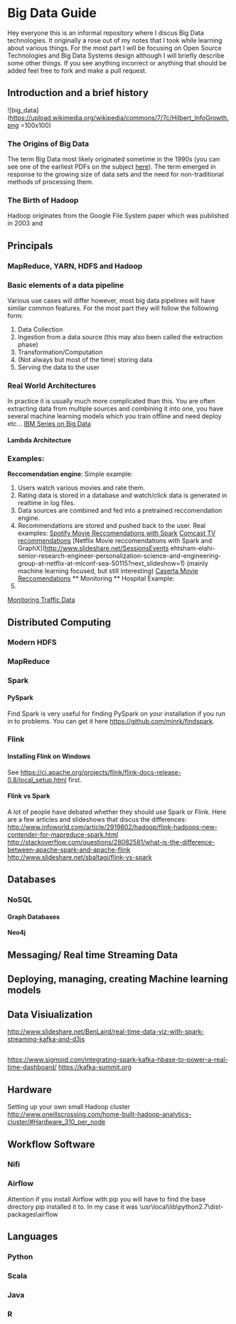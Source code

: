 # Big Data Guide 
Hey everyone this is an informal repository where I discus Big Data technologies. It originally a rose out of my notes that I took while learning about various things. For the most part I will be focusing on Open Source Technologies and Big Data Systems design although I will briefly describe some other things. If you see anything incorrect or anything that should be added feel free to fork and make a pull request. 
## Introduction and a brief history
![big_data](https://upload.wikimedia.org/wikipedia/commons/7/7c/Hilbert_InfoGrowth.png =100x100)
### The Origins of Big Data
The term Big Data most likely originated sometime in the 1990s (you can see one of the earliest PDFs on the subject [here](http://static.usenix.org/event/usenix99/invited_talks/mashey.pdf)). The term emerged in response to the growing size of data sets and the need for non-traditional methods of processing them. 
### The Birth of Hadoop 
Hadoop originates from the Google File System paper which was published in 2003 and 
## Principals 
### MapReduce, YARN, HDFS and Hadoop

### Basic elements of a data pipeline
Various use cases will differ however, most big data pipelines will have similar common features. For the most part they will follow the following form:   
1. Data Collection
2. Ingestion from a data source (this may also been called the extraction phase)
2. Transformation/Computation
3. (Not always but most of the time) storing data  
4. Serving the data to the user
### Real World Architectures 
In practice it is usually much more complicated than this. You are often extracting data from multiple sources and combining it into one, you have several machine learning models which you train offline and need deploy etc... 
[IBM Series on Big Data](http://www.ibm.com/developerworks/library/bd-archpatterns3/index.html?ca=drs-)
#### Lambda Architecture 

### Examples: 
**Reccomendation engine**:
Simple example:   
1. Users watch various movies and rate them. 
2. Rating data is stored in a database and watch/click data is generated in realtime in log files.
3. Data sources are combined and fed into a pretrained reccomendation engine.
4. Recommendations are stored and pushed back to the user. 
Real examples: 
[Spotify Movie Reccomendations with Spark](http://www.slideshare.net/MrChrisJohnson/collaborative-filtering-with-spark)
[Comcast TV recommendations](https://spark-summit.org/2015-east/wp-content/uploads/2015/03/SSE15-18-Neumann-Alla.pdf)
[Netflix Movie reccomendations with Spark and GraphX](http://www.slideshare.net/SessionsEvents ehtsham-elahi-senior-research-engineer-personalization-science-and-engineering-group-at-netflix-at-mlconf-sea-50115?next_slideshow=1) (mainly machine learning focused, but still interesting)
[Caserta Movie Reccomendations](http://www.slideshare.net/CasertaConcepts/analytics-week-recommendations-on-spark)
** Monitoring ** 
Hospital Example: 
1.
[Monitoring Traffic Data]("https://www.mapr.com/blog/monitoring-real-time-uber-data-using-spark-machine-learning-streaming-and-kafka-api-part-1")
## Distributed Computing 
### Modern HDFS 
### MapReduce
### Spark 
#### PySpark 
Find Spark is very useful for finding PySpark on your installation if you run in to problems. You can get it here https://github.com/minrk/findspark.

### Flink

#### Installing Flink on Windows 
See https://ci.apache.org/projects/flink/flink-docs-release-0.8/local_setup.html first. 
#### Flink vs Spark
A lot of people have debated whether they should use Spark or Flink. Here are a few articles and slideshows that discus the differences:
http://www.infoworld.com/article/2919602/hadoop/flink-hadoops-new-contender-for-mapreduce-spark.html
http://stackoverflow.com/questions/28082581/what-is-the-difference-between-apache-spark-and-apache-flink
http://www.slideshare.net/sbaltagi/flink-vs-spark
## Databases 
### NoSQL
#### Graph Databases
**Neo4j**
## Messaging/ Real time Streaming Data

## Deploying, managing, creating Machine learning models 

## Data Visiualization 
http://www.slideshare.net/BenLaird/real-time-data-viz-with-spark-streaming-kafka-and-d3js
##
https://www.sigmoid.com/integrating-spark-kafka-hbase-to-power-a-real-time-dashboard/
https://kafka-summit.org
## Hardware
Setting up your own small Hadoop cluster 
http://www.oneillscrossing.com/home-built-hadoop-analytics-cluster/#Hardware_310_per_node
## Workflow Software 
### Nifi 
### Airflow 
Attention if you install Airflow with pip you will have to find the base directory pip installed it to. In my case it was \usr\local\lib\python2.7\dist-packages\airflow
## Languages 
### Python 
### Scala 
### Java 
### R 
